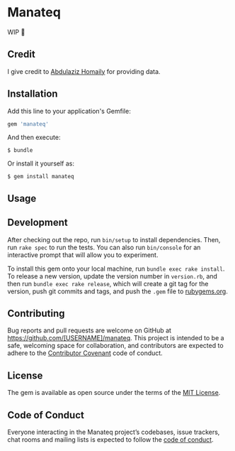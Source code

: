 # Manateq

WIP :construction:

## Credit

I give credit to [Abdulaziz Homaily](https://github.com/homaily/Saudi-Arabia-Regions-Cities-and-Districts) for providing data.

## Installation

Add this line to your application's Gemfile:

```ruby
gem 'manateq'
```

And then execute:

    $ bundle

Or install it yourself as:

    $ gem install manateq

## Usage



## Development

After checking out the repo, run `bin/setup` to install dependencies. Then, run `rake spec` to run the tests. You can also run `bin/console` for an interactive prompt that will allow you to experiment.

To install this gem onto your local machine, run `bundle exec rake install`. To release a new version, update the version number in `version.rb`, and then run `bundle exec rake release`, which will create a git tag for the version, push git commits and tags, and push the `.gem` file to [rubygems.org](https://rubygems.org).

## Contributing

Bug reports and pull requests are welcome on GitHub at https://github.com/[USERNAME]/manateq. This project is intended to be a safe, welcoming space for collaboration, and contributors are expected to adhere to the [Contributor Covenant](http://contributor-covenant.org) code of conduct.

## License

The gem is available as open source under the terms of the [MIT License](https://opensource.org/licenses/MIT).

## Code of Conduct

Everyone interacting in the Manateq project’s codebases, issue trackers, chat rooms and mailing lists is expected to follow the [code of conduct](https://github.com/[USERNAME]/manateq/blob/master/CODE_OF_CONDUCT.md).
